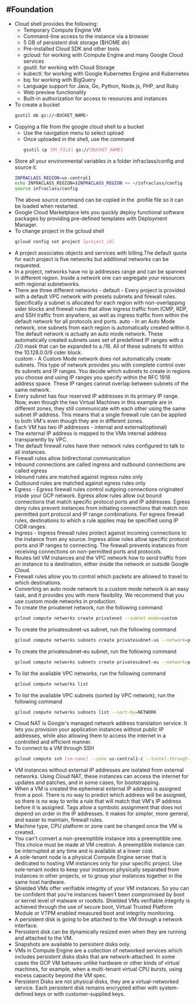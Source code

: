 #Foundation
---
* Cloud shell provides the following:
    * Temporary Compute Engine VM
    * Command-line access to the instance via a browser
    * 5 GB of persistent disk storage ($HOME dir)
    * Pre-installed Cloud SDK and other tools
    * gcloud: for working with Compute Engine and many Google Cloud services
    * gsutil: for working with Cloud Storage
    * kubectl: for working with Google Kubernetes Engine and Kubernetes
    * bq: for working with BigQuery
    * Language support for Java, Go, Python, Node.js, PHP, and Ruby
    * Web preview functionality
    * Built-in authorization for access to resources and instances
* To create a bucket
    ```bash
    gsutil mb gs://<BUCKET_NAME>
    ```
* Copying a file from the google cloud shell to a bucket
    * Use the navigation menu to select upload
    * Once uploaded in the shell, use the command
        ```bash
        gsutil cp [MY_FILE] gs://[BUCKET_NAME]
        ```
* Store all your environmental variables in a folder infraclass/config and source it.
    ```bash
    INFRACLASS_REGION=us-central1
    echo INFRACLASS_REGION=$INFRACLASS_REGION >> ~/infraclass/config
    source infraclass/config
    ```
    The above source command can be copied in the .profile file so it can be loaded when restarted.
* Google Cloud Marketplace lets you quickly deploy functional software packages by providing pre-defined templates with Deployment Manager.
* To change project in the gcloud shell
    ```bash
    gcloud config set project [project_id]
    ```
* A project associates objects and services with billing.The default quota for each project
is five networks but additional networks can be requested.
* In a project, networks have no ip addresses range and can be spanned in different region. Inside a network one can segregate your resources with regional subnetworks.
* There are three different networks - 
    default - Every project is provided with a default VPC network with presets subnets and firewall rules. Specifically a subnet is allocated for each region with non-overlapping sider blocks and firewall rules that allow ingress traffic from ICMP, RDP, and SSH traffic from anywhere, as well as ingress traffic from within the default network for all protocols and ports.
    auto - In an Auto Mode network, one subnets from each region is automatically created within it. The default network is actually an auto mode network. These automatically created subnets uses set of predefined IP ranges with a /20 mask that can be expanded to a /16. All of these subnets fit within the 10.128.0.0/9 cider block.  
    custom - A Custom Mode network does not automatically create subnets. This type of network provides you with complete control over its subnets and IP ranges. You decide which subnets to create in regions you choose and using IP ranges you specify within the RFC 1918 address space. These IP ranges cannot overlap between subnets of the same network.
* Every subnet has four reserved IP addresses in its primary IP range. Now, even though the two Virtual Machines in this example are in different zones, they still communicate with each other using the same subnet IP address. This means that a single firewall rule can be applied to both VM's even though they are in different zones.
* Each VM has two IP addresses - internal and external(optional)
* The external IP address is mapped to the VMs internal address transparently by VPC.
* The default firewall rules have their network rules configured to talk to all instances.
* Firewall rules allow bidirectional communication
* Inbound connections are called ingress and outbound connections are called egress
* Inbound rules are matched against ingress rules only
* Outbound rules are matched against egress rules only
* Egress - Egress firewall rules control outgoing connections originated inside your GCP network. Egress allow rules allow out bound connections that match specific protocol ports and IP addresses. Egress deny rules prevent instances from initiating connections that match non permitted port protocol and IP range combinations. For egress firewall rules, destinations to which a rule applies may be specified using IP CIDR ranges.
* Ingress - Ingress firewall rules protect against incoming connections to the instance from any source. Ingress allow rules allow specific protocol ports and IP ranges to connecting. The firewall prevents instances from receiving connections on non-permitted ports and protocols. 
* Routes tell VM instances and the VPC network how to send traffic from an instance to a destination, either inside the network or outside Google Cloud.
* Firewall rules allow you to control which packets are allowed to travel to which destinations.
* Converting an auto mode network to a custom mode network is an easy task, and it provides you with more flexibility. We recommend that you use custom mode networks in production.
* To create the privatenet network, run the following command
    ```bash
    gcloud compute networks create privatenet --subnet-mode=custom
    ```
* To create the privatesubnet-us subnet, run the following command
    ```bash
    gcloud compute networks subnets create privatesubnet-us --network=privatenet --region=us-central1 --range=172.16.0.0/24
    ```
* To create the privatesubnet-eu subnet, run the following command
    ```bash
    gcloud compute networks subnets create privatesubnet-eu --network=privatenet --region=europe-west1 --range=172.20.0.0/20
    ```
* To list the available VPC networks, run the following command
    ```bash
    gcloud compute networks list
    ```
* To list the available VPC subnets (sorted by VPC network), run the following command
    ```bash
    gcloud compute networks subnets list --sort-by=NETWORK
    ```
* Cloud NAT is Google's managed network address translation service. It lets you provision your application instances without public IP addresses, while also allowing them to access the internet in a controlled and efficient manner.
* To connect to a VM through SSH
    ```bash
    gcloud compute ssh [vm-name] --zone us-central1-c --tunnel-through-iap
    ```
* VM instances without external IP addresses are isolated from external networks. Using Cloud NAT, these instances can access the internet for updates and patches, and in some cases, for bootstrapping.
* When a VM is created the ephemeral external IP address is assigned from a pool. There is no way to predict which address will be assigned, so there is no way to write a rule that will match that VM's IP address before it is assigned. Tags allow a symbolic assignment that does not depend on order in the IP addresses. It makes for simpler, more general, and easier to maintain, firewall rules.
* Machine type, CPU platform or zone cant be changed once the VM is created.
* You can't convert a non-preemptible instance into a preemptible one. This choice must be made at VM creation. A preemptible instance can be interrupted at any time and is available at a lower cost.
* A sole-tenant node is a physical Compute Engine server that is dedicated to hosting VM instances only for your specific project. Use sole-tenant nodes to keep your instances physically separated from instances in other projects, or to group your instances together in the same host hardware. 
* Shielded VMs offer verifiable integrity of your VM instances. So you can be confident that you're instances haven't been compromised by boot or kernel level of malware or rootkits. Shielded VMs verifiable integrity is achieved through the use of secure boot, Virtual Trusted Platform Module or VTPM enabled measured boot and integrity monitoring. 
* A persistent disk is going to be attached to the VM through a network interface.
* Persistent disk can be dynamically resized even when they are running and attached to the VM.
* Snapshots are available to persistent disks only.
* VMs in Compute Engine are a collection of networked services which includes persistent disks disks that are network-attached. In some cases the GCP VM behaves unlike hardware or other kinds of virtual machines, for example, when a multi-tenant virtual CPU *bursts*, using excess capacity beyond the VM spec.
* Persistent Disks are not physical disks, they are a virtual-networked service. Each persistent disk remains encrypted either with system-defined keys or with customer-supplied keys.